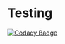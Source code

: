 # Testing
[![Codacy Badge](https://api.codacy.com/project/badge/Grade/b137ca6c7f5949579d4d6e66c05c1315)](https://app.codacy.com/app/shubhampal1898/MarketPlace?utm_source=github.com&utm_medium=referral&utm_content=shubhampal98/MarketPlace&utm_campaign=Badge_Grade_Dashboard)